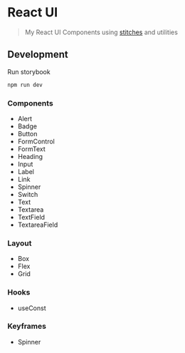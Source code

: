 # React UI

> My React UI Components using [stitches] and utilities

## Development

Run storybook

```bash
npm run dev
```

### Components

- Alert
- Badge
- Button
- FormControl
- FormText
- Heading
- Input
- Label
- Link
- Spinner
- Switch
- Text
- Textarea
- TextField
- TextareaField

### Layout

- Box
- Flex
- Grid

### Hooks

- useConst

### Keyframes

- Spinner

[stitches]: https://stitches.dev
